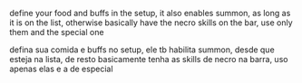 define your food and buffs in the setup, it also enables summon, as long as it is on the list, otherwise basically have the necro skills on the bar, use only them and the special one



defina sua comida e buffs no setup, ele tb habilita summon, desde que esteja na lista, de resto basicamente tenha as skills de necro na barra, uso apenas elas e a de especial